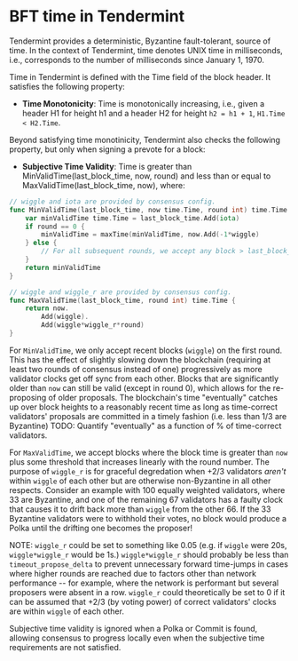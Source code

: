 # BFT time in Tendermint 

Tendermint provides a deterministic, Byzantine fault-tolerant, source of time.
In the context of Tendermint, time denotes UNIX time in milliseconds, i.e.,
corresponds to the number of milliseconds since January 1, 1970.

Time in Tendermint is defined with the Time field of the block header. 
It satisfies the following property:

- **Time Monotonicity**: Time is monotonically increasing, i.e., given 
a header H1 for height h1 and a header H2 for height `h2 = h1 + 1`, `H1.Time < H2.Time`.

Beyond satisfying time monotinicity, Tendermint also checks the following
property, but only when signing a prevote for a block:

- **Subjective Time Validity**: Time is greater than MinValidTime(last_block_time,
  now, round) and less than or equal to MaxValidTime(last_block_time, now), where:

```go
// wiggle and iota are provided by consensus config.
func MinValidTime(last_block_time, now time.Time, round int) time.Time {
	var minValidTime time.Time = last_block_time.Add(iota)
	if round == 0 {
		minValidTime = maxTime(minValidTime, now.Add(-1*wiggle)
	} else {
		// For all subsequent rounds, we accept any block > last_block_time+iota.
	}
	return minValidTime
}

// wiggle and wiggle_r are provided by consensus config.
func MaxValidTime(last_block_time, round int) time.Time {
	return now.
		Add(wiggle).
		Add(wiggle*wiggle_r*round)
}
```

For `MinValidTime`, we only accept recent blocks (`wiggle`) on the first
round.  This has the effect of slightly slowing down the blockchain (requiring
at least two rounds of consensus instead of one) progressively as more validator
clocks get off sync from each other. Blocks that are significantly older than
`now` can still be valid (except in round 0), which allows for the re-proposing of older proposals.
The blockchain's time "eventually" catches up over block heights to a reasonably recent time as long as
time-correct validators' proposals are committed in a timely fashion (i.e. less than 1/3
are Byzantine)  TODO: Quantify "eventually" as a function of % of time-correct
validators.

For `MaxValidTime`, we accept blocks where the block time is greater than `now`
plus some threshold that increases linearly with the round number. 
The purpose of `wiggle_r` is for graceful degredation when +2/3 validators
*aren't* within `wiggle` of each other but are otherwise non-Byzantine in all other respects. 
Consider an example with 100 equally weighted validators, where 33 are Byzantine,
and one of the remaining 67 validators has a faulty clock that causes it to drift
back more than `wiggle` from the other 66.  If the 33 Byzantine
validators were to withhold their votes, no block would produce a Polka until the
drifting one becomes the proposer!

NOTE: `wiggle_r` could be set to something like 0.05 (e.g. if `wiggle` were 20s, `wiggle*wiggle_r` would be 1s.)
`wiggle*wiggle_r` should probably be less than `timeout_propose_delta` to prevent unnecessary
forward time-jumps in cases where higher rounds are reached due to factors
other than network performance -- for example, where the network is performant
but several proposers were absent in a row.  `wiggle_r` could theoretically be set to 0
if it can be assumed that +2/3 (by voting power) of correct validators' clocks are within `wiggle` of each other.

Subjective time validity is ignored when a Polka or Commit is found, allowing
consensus to progress locally even when the subjective time requirements are not satisfied.
